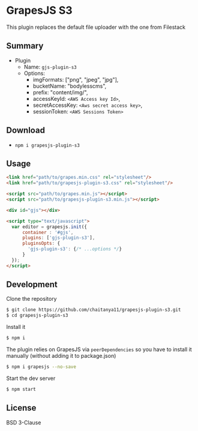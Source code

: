 # GrapesJS S3

This plugin replaces the default file uploader with the one from Filestack



## Summary

* Plugin
  * Name: `gjs-plugin-s3`
  * Options:
      * imgFormats: ["png", "jpeg", "jpg"],
      * bucketName: "bodylesscms",
      * prefix: "content/img/",
      * accessKeyId: `<AWS Access key Id>`,
      * secretAccessKey: `<Aws secret access key>`,
      * sessionToken: `<AWS Sessions Token>`



## Download

* `npm i grapesjs-plugin-s3`



## Usage

```html
<link href="path/to/grapes.min.css" rel="stylesheet"/>
<link href="path/to/grapesjs-plugin-s3.css" rel="stylesheet"/>

<script src="path/to/grapes.min.js"></script>
<script src="path/to/grapesjs-plugin-s3.min.js"></script>

<div id="gjs"></div>

<script type="text/javascript">
  var editor = grapesjs.init({
      container : '#gjs',
      plugins: ['gjs-plugin-s3'],
      pluginsOpts: {
        'gjs-plugin-s3': {/* ...options */}
      }
  });
</script>
```



## Development

Clone the repository

```sh
$ git clone https://github.com/chaitanya11/grapesjs-plugin-s3.git
$ cd grapesjs-plugin-s3
```

Install it

```sh
$ npm i
```

The plugin relies on GrapesJS via `peerDependencies` so you have to install it manually (without adding it to package.json)

```sh
$ npm i grapesjs --no-save
```

Start the dev server

```sh
$ npm start
```



## License

BSD 3-Clause
